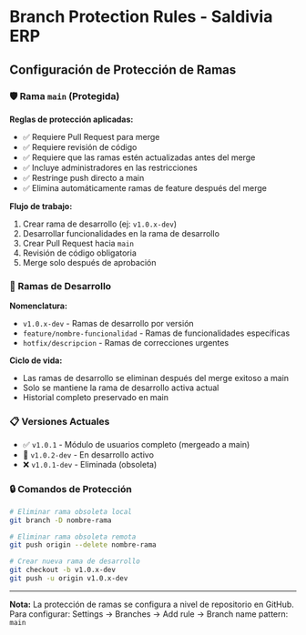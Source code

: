 # Branch Protection Rules - Saldivia ERP

## Configuración de Protección de Ramas

### 🛡️ Rama `main` (Protegida)

**Reglas de protección aplicadas:**
- ✅ Requiere Pull Request para merge
- ✅ Requiere revisión de código
- ✅ Requiere que las ramas estén actualizadas antes del merge
- ✅ Incluye administradores en las restricciones
- ✅ Restringe push directo a main
- ✅ Elimina automáticamente ramas de feature después del merge

**Flujo de trabajo:**
1. Crear rama de desarrollo (ej: `v1.0.x-dev`)
2. Desarrollar funcionalidades en la rama de desarrollo
3. Crear Pull Request hacia `main`
4. Revisión de código obligatoria
5. Merge solo después de aprobación

### 🚀 Ramas de Desarrollo

**Nomenclatura:**
- `v1.0.x-dev` - Ramas de desarrollo por versión
- `feature/nombre-funcionalidad` - Ramas de funcionalidades específicas
- `hotfix/descripcion` - Ramas de correcciones urgentes

**Ciclo de vida:**
- Las ramas de desarrollo se eliminan después del merge exitoso a main
- Solo se mantiene la rama de desarrollo activa actual
- Historial completo preservado en main

### 📋 Versiones Actuales

- ✅ `v1.0.1` - Módulo de usuarios completo (mergeado a main)
- 🚧 `v1.0.2-dev` - En desarrollo activo
- ❌ `v1.0.1-dev` - Eliminada (obsoleta)

### 🔒 Comandos de Protección

```bash
# Eliminar rama obsoleta local
git branch -D nombre-rama

# Eliminar rama obsoleta remota
git push origin --delete nombre-rama

# Crear nueva rama de desarrollo
git checkout -b v1.0.x-dev
git push -u origin v1.0.x-dev
```

---

**Nota:** La protección de ramas se configura a nivel de repositorio en GitHub.
Para configurar: Settings → Branches → Add rule → Branch name pattern: `main` 